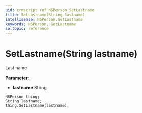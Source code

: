 ```yaml
---
uid: crmscript_ref_NSPerson_SetLastname
title: SetLastname(String lastname)
intellisense: NSPerson.SetLastname
keywords: NSPerson, GetLastname
so.topic: reference
---
```


# SetLastname(String lastname)

Last name

**Parameter:** 
 - **lastname** String

```crmscript
NSPerson thing;
String lastname;
thing.SetLastname(lastname);
```

